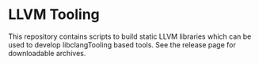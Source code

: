 # LLVM Tooling

This repository contains scripts to build static LLVM libraries which can be used to develop libclangTooling based tools. See the release page for downloadable archives.
